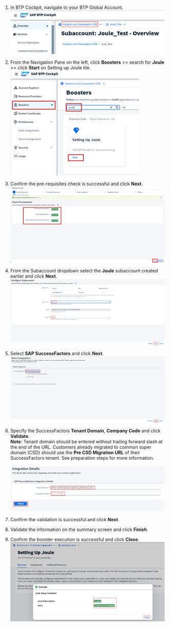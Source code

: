 1. In BTP Cockpit, navigate to your BTP Global Account.<br/>
![run_booster](1.jpg)

2. From the Navigation Pane on the left, click **Boosters** >> search for **Joule** >> click **Start** on Setting up Joule tile.<br/>
![run_booster](2.png)

3. Confirm the pre-requisites check is successful and click **Next**.</br>
![run_booster](3.png)

4. From the Subaccount dropdown select the **Joule** subaccount created earlier and click **Next**.</br>
![run_booster](4.png)

5. Select **SAP SuccessFactors** and click **Next**.</br>
![run_booster](5.png)

6. Specify the SuccessFactors **Tenant Domain**, **Company Code** and click **Validate**.                   
**Note**: Tenant domain should be entered without trailing forward slash at the end of the URL.  Customers already migrated to common super domain (CSD) should use the **Pre CSD Migration URL** of their SuccessFactors tenant. See preparation steps for more information.</br>             
![run_booster](6.png)

7. Confirm the validation is successful and click **Next**.
8. Validate the information on the summary screen and click **Finish**.
9. Confirm the booster execution is successful and click **Close**.</br>
![run_booster](7.png)
